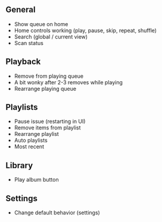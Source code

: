 ## General
* Show queue on home
* Home controls working (play, pause, skip, repeat, shuffle)
* Search (global / current view)
* Scan status

## Playback
* Remove from playing queue
 * A bit wonky after 2-3 removes while playing
* Rearrange playing queue

## Playlists
* Pause issue (restarting in UI)
* Remove items from playlist
* Rearrange playlist
* Auto playlists
 * Most recent

## Library
* Play album button

## Settings
* Change default behavior (settings)
